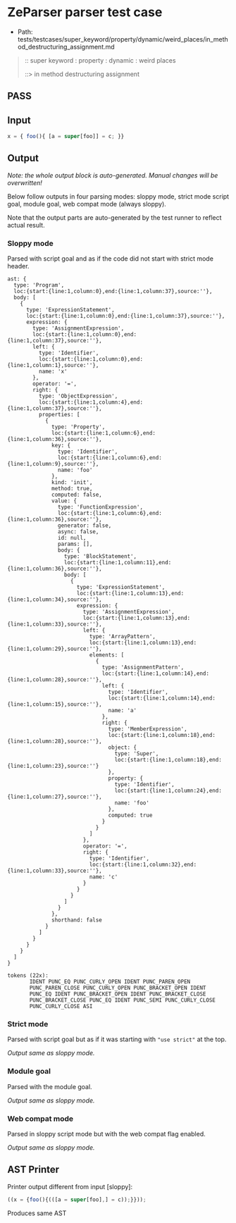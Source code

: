 # ZeParser parser test case

- Path: tests/testcases/super_keyword/property/dynamic/weird_places/in_method_destructuring_assignment.md

> :: super keyword : property : dynamic : weird places
>
> ::> in method destructuring assignment
## PASS

## Input

`````js
x = { foo(){ [a = super[foo]] = c; }}
`````

## Output

_Note: the whole output block is auto-generated. Manual changes will be overwritten!_

Below follow outputs in four parsing modes: sloppy mode, strict mode script goal, module goal, web compat mode (always sloppy).

Note that the output parts are auto-generated by the test runner to reflect actual result.

### Sloppy mode

Parsed with script goal and as if the code did not start with strict mode header.

`````
ast: {
  type: 'Program',
  loc:{start:{line:1,column:0},end:{line:1,column:37},source:''},
  body: [
    {
      type: 'ExpressionStatement',
      loc:{start:{line:1,column:0},end:{line:1,column:37},source:''},
      expression: {
        type: 'AssignmentExpression',
        loc:{start:{line:1,column:0},end:{line:1,column:37},source:''},
        left: {
          type: 'Identifier',
          loc:{start:{line:1,column:0},end:{line:1,column:1},source:''},
          name: 'x'
        },
        operator: '=',
        right: {
          type: 'ObjectExpression',
          loc:{start:{line:1,column:4},end:{line:1,column:37},source:''},
          properties: [
            {
              type: 'Property',
              loc:{start:{line:1,column:6},end:{line:1,column:36},source:''},
              key: {
                type: 'Identifier',
                loc:{start:{line:1,column:6},end:{line:1,column:9},source:''},
                name: 'foo'
              },
              kind: 'init',
              method: true,
              computed: false,
              value: {
                type: 'FunctionExpression',
                loc:{start:{line:1,column:6},end:{line:1,column:36},source:''},
                generator: false,
                async: false,
                id: null,
                params: [],
                body: {
                  type: 'BlockStatement',
                  loc:{start:{line:1,column:11},end:{line:1,column:36},source:''},
                  body: [
                    {
                      type: 'ExpressionStatement',
                      loc:{start:{line:1,column:13},end:{line:1,column:34},source:''},
                      expression: {
                        type: 'AssignmentExpression',
                        loc:{start:{line:1,column:13},end:{line:1,column:33},source:''},
                        left: {
                          type: 'ArrayPattern',
                          loc:{start:{line:1,column:13},end:{line:1,column:29},source:''},
                          elements: [
                            {
                              type: 'AssignmentPattern',
                              loc:{start:{line:1,column:14},end:{line:1,column:28},source:''},
                              left: {
                                type: 'Identifier',
                                loc:{start:{line:1,column:14},end:{line:1,column:15},source:''},
                                name: 'a'
                              },
                              right: {
                                type: 'MemberExpression',
                                loc:{start:{line:1,column:18},end:{line:1,column:28},source:''},
                                object: {
                                  type: 'Super',
                                  loc:{start:{line:1,column:18},end:{line:1,column:23},source:''}
                                },
                                property: {
                                  type: 'Identifier',
                                  loc:{start:{line:1,column:24},end:{line:1,column:27},source:''},
                                  name: 'foo'
                                },
                                computed: true
                              }
                            }
                          ]
                        },
                        operator: '=',
                        right: {
                          type: 'Identifier',
                          loc:{start:{line:1,column:32},end:{line:1,column:33},source:''},
                          name: 'c'
                        }
                      }
                    }
                  ]
                }
              },
              shorthand: false
            }
          ]
        }
      }
    }
  ]
}

tokens (22x):
       IDENT PUNC_EQ PUNC_CURLY_OPEN IDENT PUNC_PAREN_OPEN
       PUNC_PAREN_CLOSE PUNC_CURLY_OPEN PUNC_BRACKET_OPEN IDENT
       PUNC_EQ IDENT PUNC_BRACKET_OPEN IDENT PUNC_BRACKET_CLOSE
       PUNC_BRACKET_CLOSE PUNC_EQ IDENT PUNC_SEMI PUNC_CURLY_CLOSE
       PUNC_CURLY_CLOSE ASI
`````

### Strict mode

Parsed with script goal but as if it was starting with `"use strict"` at the top.

_Output same as sloppy mode._

### Module goal

Parsed with the module goal.

_Output same as sloppy mode._

### Web compat mode

Parsed in sloppy script mode but with the web compat flag enabled.

_Output same as sloppy mode._

## AST Printer

Printer output different from input [sloppy]:

````js
((x = {foo(){(([a = super[foo],] = c));}}));
````

Produces same AST
